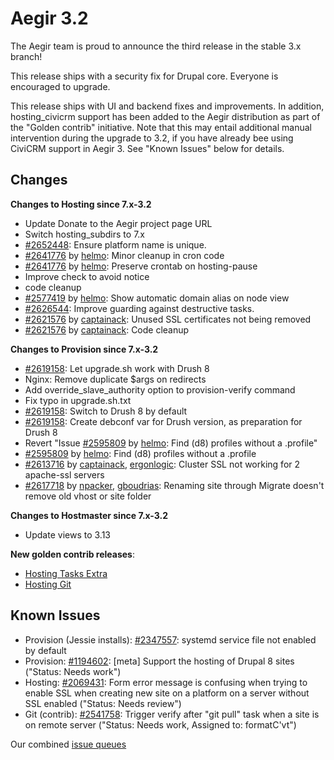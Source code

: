 Aegir 3.2
=========

The Aegir team is proud to announce the third release in the stable 3.x branch!

This release ships with a security fix for Drupal core. Everyone is encouraged to upgrade.

This release ships with UI and backend fixes and improvements. In addition,
hosting_civicrm support has been added to the Aegir distribution as part of the
"Golden contrib" initiative. Note that this may entail additional manual
intervention during the upgrade to 3.2, if you have already bee using CiviCRM
support in Aegir 3. See "Known Issues" below for details.

Changes
-------

**Changes to Hosting since 7.x-3.2**

* Update Donate to the Aegir project page URL
* Switch hosting_subdirs to 7.x
* [#2652448](https://www.drupal.org/node/2652448): Ensure platform name is unique.
* [#2641776](https://www.drupal.org/node/2641776) by [helmo](https://www.drupal.org/u/%s/u/helmo): Minor cleanup in cron code
* [#2641776](https://www.drupal.org/node/2641776) by [helmo](https://www.drupal.org/u/%s/u/helmo): Preserve crontab on hosting-pause
* Improve check to avoid notice
* code cleanup
* [#2577419](https://www.drupal.org/node/2577419) by [helmo](https://www.drupal.org/u/%s/u/helmo): Show automatic domain alias on node view
* [#2626544](https://www.drupal.org/node/2626544): Improve guarding against destructive tasks.
* [#2621576](https://www.drupal.org/node/2621576) by [captainack](https://www.drupal.org/u/%s/u/captainack): Unused SSL certificates not being removed
* [#2621576](https://www.drupal.org/node/2621576) by [captainack](https://www.drupal.org/u/%s/u/captainack): Code cleanup


**Changes to Provision since 7.x-3.2**

* [#2619158](https://www.drupal.org/node/2619158): Let upgrade.sh work with Drush 8
* Nginx: Remove duplicate $args on redirects
* Add override_slave_authority option to provision-verify command
* Fix typo in upgrade.sh.txt
* [#2619158](https://www.drupal.org/node/2619158): Switch to Drush 8 by default
* [#2619158](https://www.drupal.org/node/2619158): Create debconf var for Drush version, as preparation for Drush 8
* Revert "Issue [#2595809](https://www.drupal.org/node/2595809) by [helmo](https://www.drupal.org/u/%s/u/helmo): Find (d8) profiles without a .profile"
* [#2595809](https://www.drupal.org/node/2595809) by [helmo](https://www.drupal.org/u/%s/u/helmo): Find (d8) profiles without a .profile
* [#2613716](https://www.drupal.org/node/2613716) by [captainack](https://www.drupal.org/u/%s/u/captainack), [ergonlogic](https://www.drupal.org/u/%s/u/ergonlogic): Cluster SSL not working for 2 apache-ssl servers
* [#2617718](https://www.drupal.org/node/2617718) by [npacker](https://www.drupal.org/u/%s/u/npacker), [gboudrias](https://www.drupal.org/u/%s/u/gboudrias): Renaming site through Migrate doesn't remove old vhost or site folder


**Changes to Hostmaster since 7.x-3.2**

* Update views to 3.13

**New golden contrib releases**:

* [Hosting Tasks Extra](https://www.drupal.org/node/2658146)
* [Hosting Git](https://www.drupal.org/node/2658150)

Known Issues
------------
* Provision (Jessie installs): [#2347557](https://www.drupal.org/node/2347557): systemd service file not enabled by default
* Provision: [#1194602](https://www.drupal.org/node/1194602): [meta] Support the hosting of Drupal 8 sites ("Status: Needs work")
* Hosting: [#2069431](https://www.drupal.org/node/2069431): Form error message is confusing when trying to enable SSL when creating new site on a platform on a server without SSL enabled ("Status: Needs review")
* Git (contrib): [#2541758](https://www.drupal.org/node/2541758): Trigger verify after "git pull" task when a site is on remote server ("Status: Needs work, Assigned to: formatC'vt")


Our combined [issue queues](https://www.drupal.org/project/issues?text=&projects=provision,+hosting,+hostslave,+eldir,+Hostmaster+%28Aegir%29,Hosting+Platform+Pathauto&status=Open&priorities=All&categories=All)
